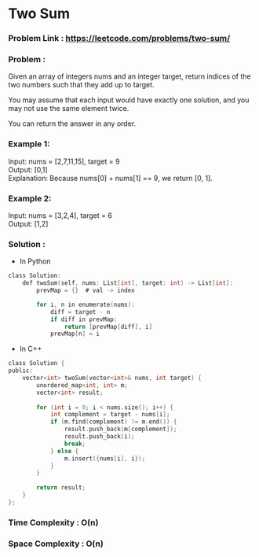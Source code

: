 # Two Sum

### Problem Link : https://leetcode.com/problems/two-sum/

### Problem :

Given an array of integers nums and an integer target, return indices of the two numbers such that they add up to target.

You may assume that each input would have exactly one solution, and you may not use the same element twice.

You can return the answer in any order.

### Example 1:

Input: nums = [2,7,11,15], target = 9 <br />
Output: [0,1]  <br />
Explanation: Because nums[0] + nums[1] == 9, we return [0, 1].

### Example 2:

Input: nums = [3,2,4], target = 6 <br />
Output: [1,2]

### Solution :

- In Python

```c
class Solution:
    def twoSum(self, nums: List[int], target: int) -> List[int]:
        prevMap = {}  # val -> index

        for i, n in enumerate(nums):
            diff = target - n
            if diff in prevMap:
                return [prevMap[diff], i]
            prevMap[n] = i
```
- In C++

```c
class Solution {
public:
    vector<int> twoSum(vector<int>& nums, int target) {
        unordered_map<int, int> m;
        vector<int> result;
        
        for (int i = 0; i < nums.size(); i++) {
            int complement = target - nums[i];
            if (m.find(complement) != m.end()) {
                result.push_back(m[complement]);
                result.push_back(i);
                break;
            } else {
                m.insert({nums[i], i});
            }
        }
        
        return result;
    }
};
```

### Time Complexity : O(n)
### Space Complexity : O(n)
